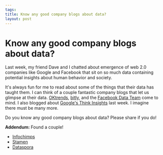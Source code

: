 ```yaml
--- 
tags: 
title: Know any good company blogs about data?
layout: post
---
```

# Know any good company blogs about data?

Last week, my friend Dave and I chatted about emergence of web 2.0 companies
like Google and Facebook that sit on so much data containing potential
insights about human behavior and society.

It's always fun for me to read about some of the things that their data has
taught them. I can think of a couple fantastic company blogs that let us
glimpse at their data. [OKtrends](http://blog.okcupid.com/),
[bitly](http://blog.bitly.com/), and the [Facebook Data
Team](https://www.facebook.com/data) come to mind. I also blogged about
[Google's Think Insights](http://www.thinkwithgoogle.com/insights/) last week.
I imagine there must be many more.

Do you know any good company blogs about data? Please share if you do!

**Addendum:** Found a couple!

  * [Infochimps](http://blog.infochimps.com/)
  * [Stamen](http://content.stamen.com/)
  * [Dataspora](http://www.dataspora.com/blog/)

